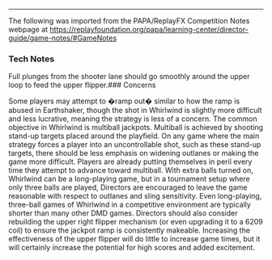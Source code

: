 ***
The following was imported from the PAPA/ReplayFX Competition Notes webpage at https://replayfoundation.org/papa/learning-center/director-guide/game-notes/#GameNotes

### Tech Notes
            
Full plunges from the shooter lane should go smoothly around the upper loop to feed the upper flipper.### Concerns
            
Some players may attempt to �ramp out� similar to how the ramp is abused in Earthshaker, though the shot in Whirlwind is slightly more difficult and less lucrative, meaning the strategy is less of a concern. The common objective in Whirlwind is multiball jackpots. Multiball is achieved by shooting stand-up targets placed around the playfield. On any game where the main strategy forces a player into an uncontrollable shot, such as these stand-up targets, there should be less emphasis on widening outlanes or making the game more difficult. Players are already putting themselves in peril every time they attempt to advance toward multiball. With extra balls turned on, Whirlwind can be a long-playing game, but in a tournament setup where only three balls are played, Directors are encouraged to leave the game reasonable with respect to outlanes and sling sensitivity. Even long-playing, three-ball games of Whirlwind in a competitive environment are typically shorter than many other DMD games. Directors should also consider rebuilding the upper right flipper mechanism (or even upgrading it to a 6209 coil) to ensure the jackpot ramp is consistently makeable. Increasing the effectiveness of the upper flipper will do little to increase game times, but it will certainly increase the potential for high scores and added excitement.